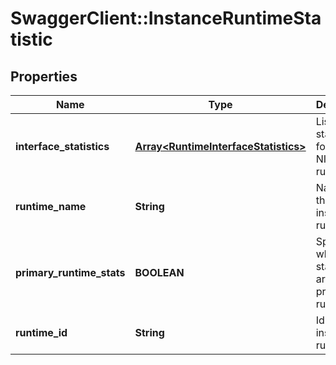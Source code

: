 # SwaggerClient::InstanceRuntimeStatistic

## Properties
Name | Type | Description | Notes
------------ | ------------- | ------------- | -------------
**interface_statistics** | [**Array&lt;RuntimeInterfaceStatistics&gt;**](RuntimeInterfaceStatistics.md) | List of statistics for all data NICs on a runtime. | [optional] 
**runtime_name** | **String** | Name of the instance runtime | [optional] 
**primary_runtime_stats** | **BOOLEAN** | Specifies whether statistics are for primary runtime.  | [optional] 
**runtime_id** | **String** | Id of the instance runtime | [optional] 


